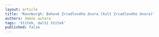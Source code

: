 ```yaml
---
layout: article
title: 'Ravnburgh: Bohové Zrcadlového dvora (kult Zrcadlového dvora)'
authors: Jméno autora
tags: 'štítek, další štítek'
published: false
---
```


